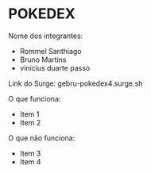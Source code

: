 # POKEDEX

Nome dos integrantes: 
- Rommel Santhiago
- Bruno Martins
- vinicius duarte passo

Link do Surge: gebru-pokedex4.surge.sh

O que funciona:
- Item 1
- Item 2

O que não funciona: 
- Item 3
- Item 4
